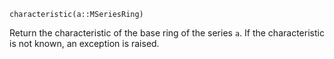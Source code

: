 ```
characteristic(a::MSeriesRing)
```

Return the characteristic of the base ring of the series `a`. If the characteristic is not known, an exception is raised.
